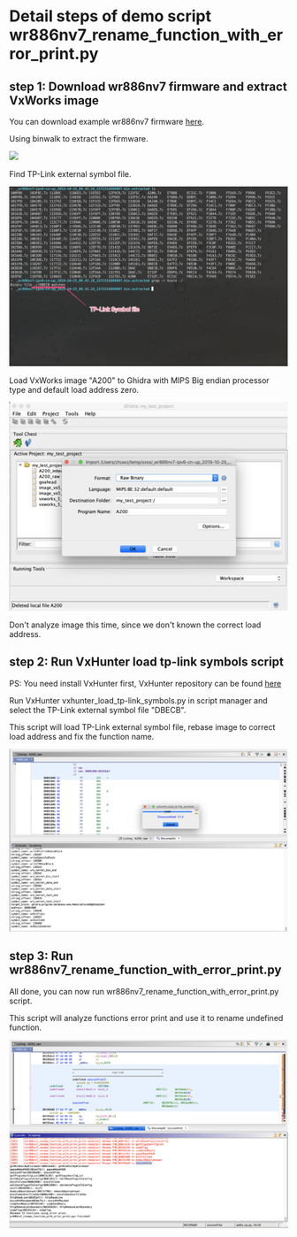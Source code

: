 # Detail steps of demo script wr886nv7_rename_function_with_error_print.py

## step 1: Download wr886nv7 firmware and extract VxWorks image
You can download example wr886nv7 firmware [here](http://download.tplinkcloud.com.cn/firmware/wr886nv7-ipv6-cn-up_2019-10-25_09.43.28_1572316888807.bin).

Using binwalk to extract the firmware.

![](images/wr886nv7_rename_function_with_error_print_2.png)

Find TP-Link external symbol file.

![](images/wr886nv7_rename_function_with_error_print_3.png)

Load VxWorks image "A200" to Ghidra with MIPS Big endian processor type and default load address zero.

![](images/wr886nv7_rename_function_with_error_print_4.png)

Don't analyze image this time, since we don't known the correct load address.


## step 2: Run VxHunter load tp-link symbols script

PS: You need install VxHunter first, VxHunter repository can be found [here](https://github.com/PAGalaxyLab/vxhunter)

Run VxHunter vxhunter_load_tp-link_symbols.py in script manager and select the TP-Link external symbol file "DBECB".  

This script will load TP-Link external symbol file, rebase image to correct load address and fix the function name.

![](images/wr886nv7_rename_function_with_error_print_5.png)


## step 3: Run wr886nv7_rename_function_with_error_print.py

All done, you can now run wr886nv7_rename_function_with_error_print.py script.

This script will analyze functions error print and use it to rename undefined function.

![](images/wr886nv7_rename_function_with_error_print_1.png)
